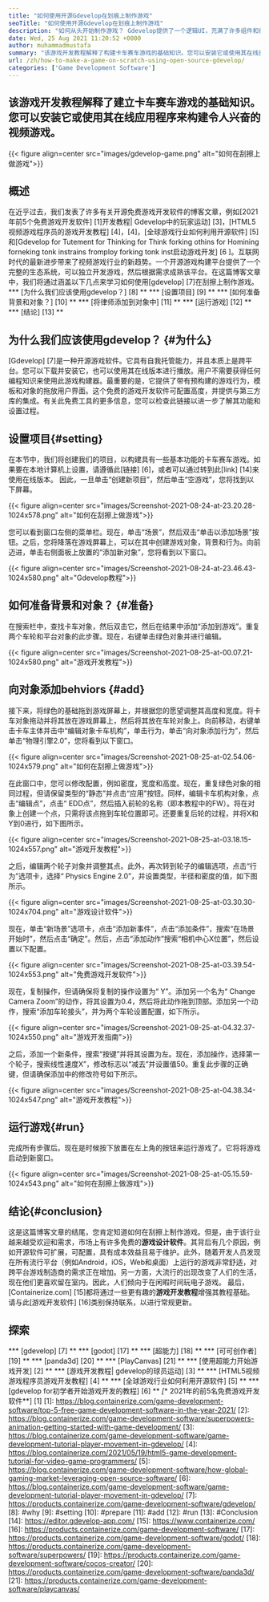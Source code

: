 ```yaml
---
title: "如何使用开源Gdevelop在划痕上制作游戏" 
seoTitle: "如何使用开源Gdevelop在划痕上制作游戏" 
description: "如何从头开始制作游戏？ Gdevelop提供了一个逻辑UI，充满了许多组件和行为，用于构建用于网络，桌面，iOS和Android的视频游戏。" 
date: Wed, 25 Aug 2021 11:20:52 +0000
author: muhammadmustafa
summary: "该游戏开发教程解释了构建卡车赛车游戏的基础知识。您可以安装它或使用其在线应用程序来构建令人兴奋的视频游戏。" 
url: /zh/how-to-make-a-game-on-scratch-using-open-source-gdevelop/
categories: ['Game Development Software']
---
```


## 该游戏开发教程解释了建立卡车赛车游戏的基础知识。您可以安装它或使用其在线应用程序来构建令人兴奋的视频游戏。

{{< figure align=center src="images/gdevelop-game.png" alt="如何在刮擦上做游戏">}}


## **概述**
在近乎过去，我们发表了许多有关开源免费游戏开发软件的博客文章，例如[2021年前5个免费游戏开发软件] [1]开发教程| Gdevelop中的玩家运动] [3]，[HTML5视频游戏程序员的游戏开发教程] [4]，[4]，[全球游戏行业如何利用开源软件] [5]和[Gdevelop for Tutement for Thinking for Think forking othins for Homining forneking tonk instrains fromploy forking tonk inst启动游戏开发] [6 ]。互联网时代的最新进步带来了视频游戏行业的新趋势。一个开源游戏构建平台提供了一个完整的生态系统，可以独立开发游戏，然后根据需求成熟该平台。在这篇博客文章中，我们将通过涵盖以下几点来学习如何使用[gdevelop] [7]在刮擦上制作游戏。
  *** [为什么我们应该使用gdevelop？] [8] **
  *** [设置项目] [9] **
  *** [如何准备背景和对象？] [10] **
  *** [将律师添加到对象中] [11] **
  *** [运行游戏] [12] **
  *** [结论] [13] **

## 为什么我们应该使用gdevelop？ {#为什么}
[Gdevelop] [7]是一种开源游戏软件。它具有自我托管能力，并且本质上是跨平台。您可以下载并安装它，也可以使用其在线版本进行播放。用户不需要获得任何编程知识来使用此游戏构建器。最重要的是，它提供了带有预构建的游戏行为，模板和对象的拖放用户界面。这个免费的游戏开发软件可配置高度，并提供与第三方库的集成。有关此免费工具的更多信息，您可以检查此链接以进一步了解其功能和设置过程。

## 设置项目{#setting}
在本节中，我们将创建我们的项目，以构建具有一些基本功能的卡车赛车游戏。如果要在本地计算机上设置，请遵循此[链接] [6]，或者可以通过转到此[link] [14]来使用在线版本。
因此，一旦单击“创建新项目”，然后单击“空游戏”，您将找到以下屏幕。

{{< figure align=center src="images/Screenshot-2021-08-24-at-23.20.28-1024x578.png" alt="如何在刮擦上做游戏">}}

您可以看到窗口左侧的菜单栏。现在，单击“场景”，然后双击“单击以添加场景”按钮。之后，您将降落在游戏屏幕上，可以在其中创建游戏对象，背景和行为。向前迈进，单击右侧面板上放置的“添加新对象”，您将看到以下窗口。

{{< figure align=center src="images/Screenshot-2021-08-24-at-23.46.43-1024x580.png" alt="Gdevelop教程">}}


## 如何准备背景和对象？ {#准备}
在搜索栏中，查找卡车对象，然后双击它，然后在结果中添加“添加到游戏”。重复两个车轮和平台对象的此步骤。现在，右键单击绿色对象并进行编辑。

{{< figure align=center src="images/Screenshot-2021-08-25-at-00.07.21-1024x580.png" alt="游戏开发教程">}}


## 向对象添加behviors {#add}
接下来，将绿色的基础拖到游戏屏幕上，并根据您的愿望调整其高度和宽度。将卡车对象拖动并将其放在游戏屏幕上，然后将其放在车轮对象上。向前移动，右键单击卡车主体并击中“编辑对象卡车机构”，单击行为，单击“向对象添加行为”，然后单击“物理引擎2.0”，您将看到以下窗口。

{{< figure align=center src="images/Screenshot-2021-08-25-at-02.54.06-1024x579.png" alt="如何在刮擦上做游戏">}}

在此窗口中，您可以修改配置，例如密度，宽度和高度。现在，重复绿色对象的相同过程，但请保留类型的“静态”并点击“应用”按钮。同样，编辑卡车机构对象，点击“编辑点”，点击“ EDD点”，然后插入前轮的名称（即本教程中的FW）。将在对象上创建一个点，只需将该点拖到车轮位置即可。还要重复后轮的过程，并将X和Y到0进行，如下图所示。

{{< figure align=center src="images/Screenshot-2021-08-25-at-03.18.15-1024x557.png" alt="游戏开发教程">}}

之后，编辑两个轮子对象并调整其点。此外，再次转到轮子的编辑选项，点击“行为”选项卡，选择“ Physics Engine 2.0”，并设置类型，半径和密度的值，如下图所示。

{{< figure align=center src="images/Screenshot-2021-08-25-at-03.30.30-1024x704.png" alt="游戏设计软件">}}

现在，单击“新场景”选项卡，点击“添加新事件”，点击“添加条件”，搜索“在场景开始时”，然后点击“确定”。然后，点击“添加动作”搜索“相机中心X位置”，然后设置以下配置。

{{< figure align=center src="images/Screenshot-2021-08-25-at-03.39.54-1024x553.png" alt="免费游戏开发软件">}}

现在，复制操作，但请确保将复制的操作设置为“ Y”。添加另一个名为“ Change Camera Zoom”的动作，将其设置为0.4，然后将此动作拖到顶部。添加另一个动作，搜索“添加车轮接头”，并为两个车轮设置配置，如下所示。

{{< figure align=center src="images/Screenshot-2021-08-25-at-04.32.37-1024x550.png" alt="游戏开发指南">}}

之后，添加一个新条件，搜索“按键”并将其设置为左。现在，添加操作，选择第一个轮子，搜索线性速度X”，修改标志以“减去”并设置值50。重复此步骤的正确键，但请确保添加中的修改符号如下所示。

{{< figure align=center src="images/Screenshot-2021-08-25-at-04.38.34-1024x547.png" alt="游戏开发教程">}}


## 运行游戏{#run}
完成所有步骤后。现在是时候按下放置在左上角的按钮来运行游戏了。它将将游戏启动到新窗口。

{{< figure align=center src="images/Screenshot-2021-08-25-at-05.15.59-1024x543.png" alt="如何在刮擦上做游戏">}}


## 结论{#conclusion}
这是这篇博客文章的结尾，您肯定知道如何在刮擦上制作游戏。但是，由于该行业越来越受欢迎和需求，市场上有许多免费的**游戏设计软件**。其背后有几个原因，例如开源软件可扩展，可配置，具有成本效益且易于维护。此外，随着开发人员发现在所有流行平台（例如Android，iOS，Web和桌面）上运行的游戏非常舒适，对跨平台游戏制造商的需求正在增加。另一方面，大流行的出现改变了人们的生活，现在他们更喜欢留在室内。因此，人们倾向于在闲暇时间玩电子游戏。
最后，[Containerize.com] [15]都将通过一些更有趣的**游戏开发教程**增强其教程基础。请与此[游戏开发软件] [16]类别保持联系，以进行常规更新。

## 探索
  *** [gdevelop] [7] **
  *** [godot] [17] **
  *** [超能力] [18] **
  *** [可可创作者] [19] **
  *** [panda3d] [20] **
  *** [PlayCanvas] [21] **
  *** [使用超能力开始游戏开发] [2] **
  *** [游戏开发教程| gdevelop的球员运动] [3] **
  *** [HTML5视频游戏程序员游戏开发教程] [4] **
  *** [全球游戏行业如何利用开源软件] [5] **
  *** [gdevelop for初学者开始游戏开发的教程] [6] **
  *[** 2021年的前5名免费游戏开发软件**] [1]
[1]: https://blog.containerize.com/game-development-software/top-5-free-game-development-software-in-the-year-2021/
[2]: https://blog.containerize.com/game-development-software/superpowers-animation-getting-started-with-game-development/
[3]: https://blog.containerize.com/game-development-software/game-development-tutorial-player-movement-in-gdevelop/
[4]: https://blog.containerize.com/2021/05/19/html5-game-development-tutorial-for-video-game-programmers/
[5]: https://blog.containerize.com/game-development-software/how-global-gaming-market-leveraging-open-source-software/
[6]: https://blog.containerize.com/game-development-software/game-development-tutorial-player-movement-in-gdevelop/
[7]: https://products.containerize.com/game-development-software/gdevelop/
[8]: #why
[9]: #setting
[10]: #prepare
[11]: #add
[12]: #run
[13]: #Conclusion
[14]: https://editor.gdevelop-app.com/
[15]: https://www.containerize.com/
[16]: https://products.containerize.com/game-development-software/
[17]: https://products.containerize.com/game-development-software/godot/
[18]: https://products.containerize.com/game-development-software/superpowers/
[19]: https://products.containerize.com/game-development-software/cocos-creator/
[20]: https://products.containerize.com/game-development-software/panda3d/
[21]: https://products.containerize.com/game-development-software/playcanvas/
